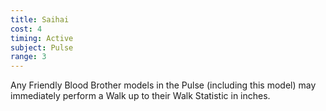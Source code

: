 ```yaml
---
title: Saihai
cost: 4
timing: Active
subject: Pulse
range: 3
---
```

Any Friendly Blood Brother models in the Pulse (including this model) may immediately perform a Walk up to their Walk Statistic in inches.